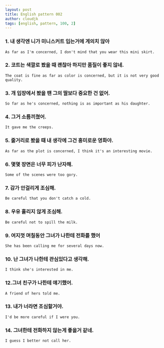 ```yaml
---
layout: post
title: English pattern 002
author: cloudjk
tags: [english, pattern, 100, 2]
---
```


### 1. 내 생각엔 니가 미니스커트 입는거에 게의치 않아

    As far as I'm concerned, I don't mind that you wear this mini skirt.

### 2. 코트는 색깔로 봤을 때 괜찮아 하지만 품질이 좋지 않네.

    The coat is fine as far as color is concerned, but it is not very good quality.

### 3. 개 입장에서 봤을 땐 그의 딸보다 중요한 건 없어.

    So far as he's concerned, nothing is as important as his daughter.

### 4. 그거 소름끼쳤어.

    It gave me the creeps.

### 5. 줄거리로 봤을 때 내 생각에 그건 흥미로운 영화야.

    As far as the plot is concerned, I think it's an interesting movie.

### 6. 몇몇 장면은 너무 피가 난자해.

    Some of the scenes were too gory.

### 7. 감가 안걸리게 조심해.

    Be careful that you don't catch a cold.

### 8. 우유 흘리지 않게 조심해.

    Be careful not to spill the milk.

### 9. 여지껏 며칠동안 그녀가 나한테 전화를 했어

    She has been calling me for several days now.

### 10. 난 그녀가 나한테 관심있다고 생각해.

    I think she's interested in me.

### 12.그녀 친구가 나한테 얘기했어.

    A friend of hers told me.

### 13. 내가 너라면 조심할거야.

    I'd be more careful if I were you.

### 14. 그녀한테 전화하지 않는게 좋을거 같네.

    I guess I better not call her.

